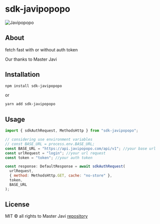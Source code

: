 # sdk-javipopopo

![Javipopopo](https://static.vecteezy.com/system/resources/previews/021/172/338/non_2x/cute-cow-with-crown-cartoon-illustration-for-kids-vector.jpg)

## About

fetch fast with or without auth token

Our thanks to Master Javi

## Installation

```bash
npm install sdk-javipopopo
```

or

```bash
yarn add sdk-javipopopo
```

## Usage

```js
import { sdkAuthRequest, MethodsHttp } from "sdk-javipopopo";

// considering use environment variables
// const BASE_URL = process.env.BASE_URL;
const BASE_URL = "https://api.javipopopo.com/api/v1"; //your base url
const urlRequest = "login"; //your url request
const token = "token"; //your auth token

const response: DefaultResponse = await sdkAuthRequest(
  urlRequest,
  { method: MethodsHttp.GET, cache: "no-store" },
  token,
  BASE_URL
);
```

## License

MIT © all rights to Master Javi
[repository](https://github.com/DarthKenar)
